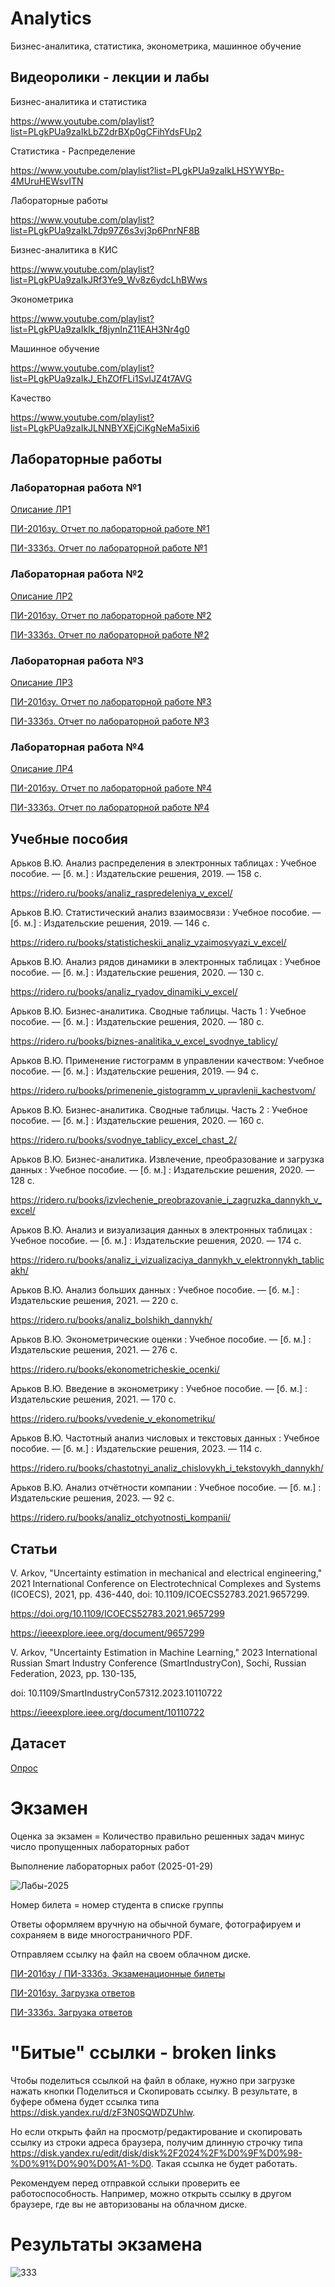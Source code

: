 # Analytics
Бизнес-аналитика, статистика, эконометрика, машинное обучение

## Видеоролики - лекции и лабы

Бизнес-аналитика и статистика

https://www.youtube.com/playlist?list=PLgkPUa9zaIkLbZ2drBXp0gCFihYdsFUp2

Статистика - Распределение

https://www.youtube.com/playlist?list=PLgkPUa9zaIkLHSYWYBp-4MUruHEWsvITN

Лабораторные работы

https://www.youtube.com/playlist?list=PLgkPUa9zaIkL7dp97Z6s3vj3p6PnrNF8B

Бизнес-аналитика в КИС

https://www.youtube.com/playlist?list=PLgkPUa9zaIkJRf3Ye9_Wv8z6ydcLhBWws

Эконометрика

https://www.youtube.com/playlist?list=PLgkPUa9zaIkIk_f8jynInZ11EAH3Nr4g0

Машинное обучение

https://www.youtube.com/playlist?list=PLgkPUa9zaIkJ_EhZOfFLi1SvIJZ4t7AVG

Качество

https://www.youtube.com/playlist?list=PLgkPUa9zaIkJLNNBYXEjCiKgNeMa5ixi6

## Лабораторные работы

### Лабораторная работа №1

[Описание ЛР1](https://ridero.ru/books/analiz_raspredeleniya_v_excel/)

[ПИ-201бзу. Отчет по лабораторной работе №1](https://forms.yandex.ru/u/672710dc90fa7bdae43fffed/)

[ПИ-333бз. Отчет по лабораторной работе №1](https://forms.yandex.ru/u/6727134c73cee705a2c6812e/)

### Лабораторная работа №2

[Описание ЛР2](https://ridero.ru/books/statisticheskii_analiz_vzaimosvyazi_v_excel/)

[ПИ-201бзу. Отчет по лабораторной работе №2](https://forms.yandex.ru/u/672713c8068ff038c49168cf/)

[ПИ-333бз. Отчет по лабораторной работе №2](https://forms.yandex.ru/u/67271430e010db387df0380d/)

### Лабораторная работа №3

[Описание ЛР3](https://ridero.ru/books/analiz_ryadov_dinamiki_v_excel/)

[ПИ-201бзу. Отчет по лабораторной работе №3](https://forms.yandex.ru/u/672715122530c27390deec35/)

[ПИ-333бз. Отчет по лабораторной работе №3](https://forms.yandex.ru/u/6727157f73cee705e0c68124/)

### Лабораторная работа №4

[Описание ЛР4](https://ridero.ru/books/biznes-analitika_v_excel_svodnye_tablicy/)

[ПИ-201бзу. Отчет по лабораторной работе №4](https://forms.yandex.ru/u/672715cd2530c273b4deec1b/)

[ПИ-333бз. Отчет по лабораторной работе №4](https://forms.yandex.ru/u/6727160ee010db3895f03815/)

## Учебные пособия

Арьков В.Ю. Анализ распределения в электронных таблицах : Учебное пособие. — [б. м.] : Издательские решения, 2019. — 158 с.

https://ridero.ru/books/analiz_raspredeleniya_v_excel/

Арьков В.Ю. Статистический анализ взаимосвязи : Учебное пособие. — [б. м.] : Издательские решения, 2019. — 146 с.

https://ridero.ru/books/statisticheskii_analiz_vzaimosvyazi_v_excel/

Арьков В.Ю. Анализ рядов динамики в электронных таблицах : Учебное пособие. — [б. м.] : Издательские решения, 2020. — 130 с.

https://ridero.ru/books/analiz_ryadov_dinamiki_v_excel/

Арьков В.Ю. Бизнес-аналитика. Сводные таблицы. Часть 1 : Учебное пособие. — [б. м.] : Издательские решения, 2020. — 180 с.

https://ridero.ru/books/biznes-analitika_v_excel_svodnye_tablicy/

Арьков В.Ю. Применение гистограмм в управлении качеством: Учебное пособие. — [б. м.] : Издательские решения, 2019. — 94 с.

https://ridero.ru/books/primenenie_gistogramm_v_upravlenii_kachestvom/

Арьков В.Ю. Бизнес-аналитика. Сводные таблицы. Часть 2 : Учебное пособие. — [б. м.] : Издательские решения, 2020. — 160 с.

https://ridero.ru/books/svodnye_tablicy_excel_chast_2/

Арьков В.Ю. Бизнес-аналитика. Извлечение, преобразование и загрузка данных : Учебное пособие. — [б. м.] : Издательские решения, 2020. — 128 с.

https://ridero.ru/books/izvlechenie_preobrazovanie_i_zagruzka_dannykh_v_excel/

Арьков В.Ю. Анализ и визуализация данных в электронных таблицах : Учебное пособие. — [б. м.] : Издательские решения, 2020. — 174 с.

https://ridero.ru/books/analiz_i_vizualizaciya_dannykh_v_elektronnykh_tablicakh/

Арьков В.Ю. Анализ больших данных : Учебное пособие. — [б. м.] : Издательские решения, 2021. — 220 с.

https://ridero.ru/books/analiz_bolshikh_dannykh/

Арьков В.Ю. Эконометрические оценки : Учебное пособие. — [б. м.] : Издательские решения, 2021. — 276 с.

https://ridero.ru/books/ekonometricheskie_ocenki/

Арьков В.Ю. Введение в эконометрику : Учебное пособие. — [б. м.] : Издательские решения, 2021. — 170 с.

https://ridero.ru/books/vvedenie_v_ekonometriku/

Арьков В.Ю. Частотный анализ числовых и текстовых данных : Учебное пособие. — [б. м.] : Издательские решения, 2023. — 114 с.

https://ridero.ru/books/chastotnyi_analiz_chislovykh_i_tekstovykh_dannykh/

Арьков В.Ю. Анализ отчётности компании : Учебное пособие. — [б. м.] : Издательские решения, 2023. — 92 с.

https://ridero.ru/books/analiz_otchyotnosti_kompanii/

## Статьи

V. Arkov, "Uncertainty estimation in mechanical and electrical engineering," 2021 International Conference on Electrotechnical Complexes and Systems (ICOECS), 2021, pp. 436-440, doi: 10.1109/ICOECS52783.2021.9657299.

https://doi.org/10.1109/ICOECS52783.2021.9657299

https://ieeexplore.ieee.org/document/9657299

V. Arkov, "Uncertainty Estimation in Machine Learning," 2023 International Russian Smart Industry Conference (SmartIndustryCon), Sochi, Russian Federation, 2023, pp. 130-135, 

doi: 10.1109/SmartIndustryCon57312.2023.10110722

https://ieeexplore.ieee.org/document/10110722

## Датасет

[Опрос](https://clck.ru/3ECBgy)

# Экзамен

Оценка за экзамен = Количество правильно решенных задач минус число пропущенных лабораторных работ

Выполнение лабораторных работ (2025-01-29)

![Лабы-2025](https://github.com/Valentin-Arkov/Analytics/blob/main/LR-BI.jpg)

Номер билета = номер студента в списке группы

Ответы оформляем вручную на обычной бумаге, фотографируем и сохраняем в виде многостраничного PDF. 

Отправляем ссылку на файл на своем облачном диске.

[ПИ-201бзу / ПИ-333бз. Экзаменационные билеты](https://ridero.ru/books/analitika_dannykh/)

[ПИ-201бзу. Загрузка ответов](https://forms.yandex.ru/u/6799caf284227cd1c23e3755/)

[ПИ-333бз. Загрузка ответов](https://forms.yandex.ru/u/6799cbbce010dbd20a0fbb40/)

# "Битые" ссылки - broken links

Чтобы поделиться ссылкой на файл в облаке, нужно при загрузке нажать кнопки Поделиться и Скопировать ссылку. 
В результате, в буфере обмена будет ссылка типа https://disk.yandex.ru/d/zF3N0SQWDZUhlw.

Но если открыть файл на просмотр/редактирование и скопировать ссылку из строки адреса браузера, получим длинную строчку типа https://disk.yandex.ru/edit/disk/disk%2F2024%2F%D0%9F%D0%98-%D0%91%D0%90%D0%A1-%D0. Такая ссылка не будет работать.

Рекомендуем перед отправкой сслыки проверить ее работоспособность. Например, можно открыть ссылку в другом браузере, где вы не авторизованы на облачном диске.

# Результаты экзамена

![333](https://github.com/Valentin-Arkov/Analytics/blob/main/333ex.jpg)
